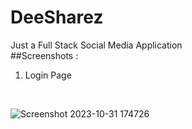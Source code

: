 # DeeSharez
Just a Full Stack Social Media Application
</br>
##Screenshots :

1. Login Page
</br>

![Screenshot 2023-10-31 174726](https://github.com/Dee-Codez/DeeSharez/assets/114132607/d6d0b632-f133-4f67-b3b7-9f3e8ca632b0)
